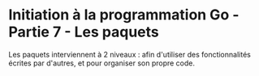# Initiation à la programmation Go - Partie 7 - Les paquets

Les paquets interviennent à 2 niveaux : afin d'utiliser des fonctionnalités écrites par d'autres, et pour organiser son propre code.

